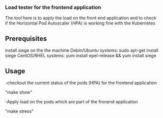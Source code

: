 ### Load tester for the frontend application ###

The tool here is to apply the load on the front end application and to check
if the Horizontal Pod Autoscaler (HPA) is working fine with the Kubernetes


## Prerequisites

install siege on the the machine
Debin/Ubuntu systems: sudo apt-get install siege
CentOS/RHEL systems: yum install epel-release && yum install siege

## Usage

-checkout the current status of the pods (HPA) for the frontend application

   "make show"

-Apply load on the pods which are part of the fronend application

   "make stress"



